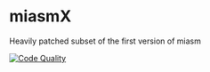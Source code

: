 # miasmX
Heavily patched subset of the first version of miasm

[![Code Quality](https://img.shields.io/lgtm/grade/python/g/LRGH/miasmX.svg?logo=lgtm&logoWidth=18)](https://lgtm.com/projects/g/LRGH/miasmX/context:python)
